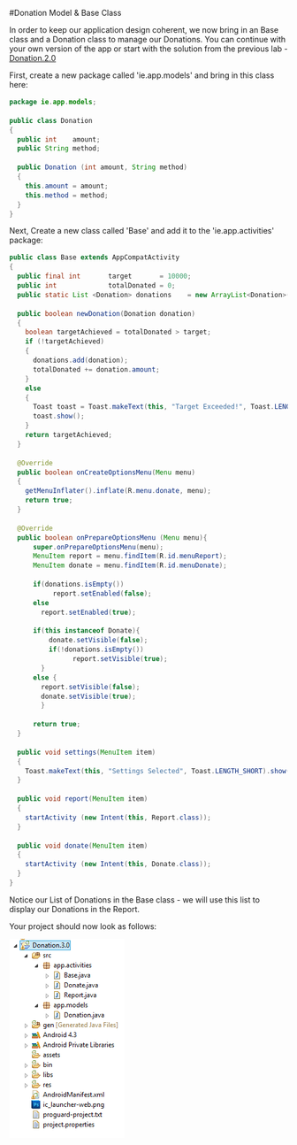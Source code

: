 #Donation Model & Base Class

In order to keep our application design coherent, we now bring in an Base class and a Donation class to manage our Donations. You can continue with your own version of the app or start with the solution from the previous lab - [Donation.2.0](../archives/Donation.2.0.zip)

First, create a new package called 'ie.app.models' and bring in this class here:

~~~java
package ie.app.models;

public class Donation
{
  public int    amount;
  public String method;
  
  public Donation (int amount, String method)
  {
    this.amount = amount;
    this.method = method;
  }
}
~~~ 

Next, Create a new class called 'Base' and add it to the 'ie.app.activities' package:

~~~java
public class Base extends AppCompatActivity
{
  public final int       target       = 10000;
  public int             totalDonated = 0;
  public static List <Donation> donations    = new ArrayList<Donation>();
  
  public boolean newDonation(Donation donation)
  {
    boolean targetAchieved = totalDonated > target;
    if (!targetAchieved)
    {
      donations.add(donation);
      totalDonated += donation.amount;
    }
    else
    {
      Toast toast = Toast.makeText(this, "Target Exceeded!", Toast.LENGTH_SHORT);
      toast.show();
    }
    return targetAchieved;
  }
  
  @Override
  public boolean onCreateOptionsMenu(Menu menu)
  {
    getMenuInflater().inflate(R.menu.donate, menu);
    return true;
  }
  
  @Override
  public boolean onPrepareOptionsMenu (Menu menu){
      super.onPrepareOptionsMenu(menu);
      MenuItem report = menu.findItem(R.id.menuReport);
      MenuItem donate = menu.findItem(R.id.menuDonate);
      
      if(donations.isEmpty())     
           report.setEnabled(false);
      else
        report.setEnabled(true); 
   
      if(this instanceof Donate){
          donate.setVisible(false);
          if(!donations.isEmpty())     
                report.setVisible(true);
        }
      else {
        report.setVisible(false);
        donate.setVisible(true);
        }
      
      return true;  
  }
  
  public void settings(MenuItem item)
  {
    Toast.makeText(this, "Settings Selected", Toast.LENGTH_SHORT).show();
  }
  
  public void report(MenuItem item)
  {
    startActivity (new Intent(this, Report.class));
  }
  
  public void donate(MenuItem item)
  {
    startActivity (new Intent(this, Donate.class));
  }
}

~~~

Notice our List of Donations in the Base class - we will use this list to display our Donations in the Report.

Your project should now look as follows:

![](../img/02.png)
